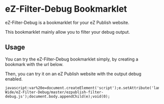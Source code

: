 eZ-Filter-Debug Bookmarklet
=============

eZ-Filter-Debug is a bookmarklet for your eZ Publish website.

This bookmarklet mainly allow you to filter your debug output.


Usage
-------

You can try the eZ-Filter-Debug bookmarklet simply, by creating a bookmark with the url below. 

Then, you can try it on an eZ Publish website with the output debug enabled.

    javascript:var%20e=document.createElement('script');e.setAttribute('language','javascript');e.setAttribute('src','https://raw.github.com/Open-Wide/eZ-Filter-Debug/master/ezpublish-filter-debug.js');document.body.appendChild(e);void(0);